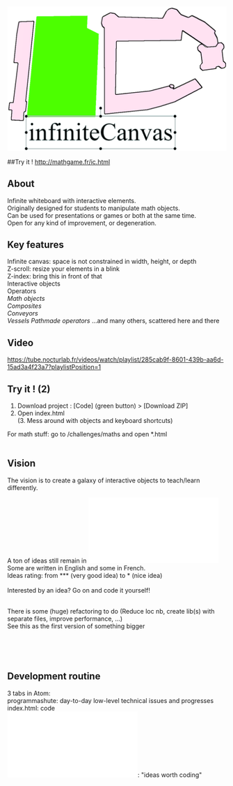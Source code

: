 ![Logo](./img/ic_better_logo2.png)

##Try it !
http://mathgame.fr/ic.html

## About
Infinite whiteboard with interactive elements.   
Originally designed for students to manipulate math objects.  
Can be used for presentations or games or both at the same time.  
Open for any kind of improvement, or degeneration.  

## Key features
Infinite canvas: space is not constrained in width, height, or depth    
Z-scroll: resize your elements in a blink   
Z-index: bring this in front of that    
Interactive objects     
Operators      
_Math objects_    
_Composites_          
_Conveyors_    
_Vessels_
_Pathmade operators_
...and many others, scattered here and there    

## Video
https://tube.nocturlab.fr/videos/watch/playlist/285cab9f-8601-439b-aa6d-15ad3a4f23a7?playlistPosition=1     

## Try it ! (2)
1. Download project : [Code] (green button) > [Download ZIP]  
2. Open index.html  
(3. Mess around with objects and keyboard shortcuts)   
   
For math stuff: go to /challenges/maths and open *.html   
<br/>

## Vision
The vision is to create a galaxy of interactive objects to teach/learn differently.    

A ton of ideas still remain in ![still_shute](./still_shute.txt)    
Some are written in English and some in French.     
Ideas rating: from *** (very good idea) to * (nice idea)  
<br/> Interested by an idea? Go on and code it yourself!

<br/>There is some (huge) refactoring to do (Reduce loc nb, create lib(s) with separate files, improve performance, ...)
<br/>See this as the first version of something bigger
 
<br/>
<br/>   
<br/>   

## Development routine
3 tabs in Atom:   
programmashute: day-to-day low-level technical issues and progresses  
index.html:     code  
![still_shute](./still_shute.txt):    "ideas worth coding"  
